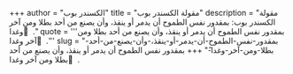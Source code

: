 +++
author = "الكسندر بوب"
title = "مقولة الكسندر بوب"
description = "مقولة الكسندر بوب: بمقدور نفس الطموح أن يدمر أو ينقذ، وأن يصنع من أحد بطلا ومن آخر وغدا ً ."
quote = '''بمقدور نفس الطموح أن يدمر أو ينقذ، وأن يصنع من أحد بطلا ومن آخر وغدا ً .'''
slug = "بمقدور-نفس-الطموح-أن-يدمر-أو-ينقذ،-وأن-يصنع-من-أحد-بطلا-ومن-آخر-وغدا-ً"
+++
بمقدور نفس الطموح أن يدمر أو ينقذ، وأن يصنع من أحد بطلا ومن آخر وغدا ً .
